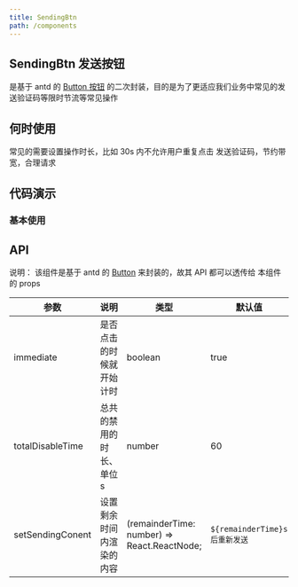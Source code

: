 ```yaml
---
title: SendingBtn
path: /components
---
```


## SendingBtn 发送按钮

是基于 antd 的 [Button 按钮](https://ant.design/components/button-cn) 的二次封装，目的是为了更适应我们业务中常见的发送验证码等限时节流等常见操作

## 何时使用

常见的需要设置操作时长，比如 30s 内不允许用户重复点击 发送验证码，节约带宽，合理请求

## 代码演示

### 基本使用

<code src="../demos/SendingBtnDemo1.tsx"  title="最基本的使用，其他属性请查看 API"></code>

## API

说明： 该组件是基于 antd 的 [Button](https://ant.design/components/button-cn#api) 来封装的，故其 API 都可以透传给 本组件的 props

| 参数             | 说明                     | 类型                                        | 默认值                         |
| ---------------- | ------------------------ | ------------------------------------------- | ------------------------------ |
| immediate        | 是否点击的时候就开始计时 | boolean                                     | true                           |
| totalDisableTime | 总共的禁用的时长、单位 s | number                                      | 60                             |
| setSendingConent | 设置剩余时间内渲染的内容 | (remainderTime: number) => React.ReactNode; | `${remainderTime}s 后重新发送` |

